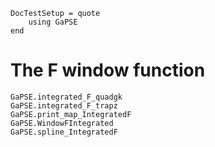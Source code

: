```@meta
DocTestSetup = quote
    using GaPSE
end
```

# The F window function

```@docs
GaPSE.integrated_F_quadgk
GaPSE.integrated_F_trapz
GaPSE.print_map_IntegratedF
GaPSE.WindowFIntegrated
GaPSE.spline_IntegratedF
```
